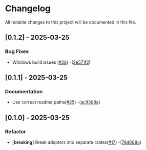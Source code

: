 # Changelog

All notable changes to this project will be documented in this file.

## [0.1.2] - 2025-03-25

### Bug Fixes

- Windows build issues ([#28](https://github.com/aschey/terminput/issues/28)) -([2e571f2](https://github.com/aschey/terminput/commit/2e571f28e0409efb4d6a1d7ba2cc05cd7e8ec79e))

## [0.1.1] - 2025-03-25

### Documentation

- Use correct readme paths([#25](https://github.com/aschey/terminput/issues/25)) -([ac93b8a](https://github.com/aschey/terminput/commit/ac93b8ac5611af6642cee47be58ec528412a3653))

## [0.1.0] - 2025-03-25

### Refactor

- [**breaking**] Break adapters into separate crates([#17](https://github.com/aschey/terminput/issues/17)) -([78d098c](https://github.com/aschey/terminput/commit/78d098cf9629a53cab25cd16a488351e95497f69))
